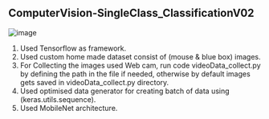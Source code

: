 ## ComputerVision-SingleClass_ClassificationV02


![image](https://user-images.githubusercontent.com/104248739/216254298-c6659c10-d0b9-4e2b-b23d-c7918d8162fd.png)

1. Used Tensorflow as framework.
2. Used custom home made dataset consist of (mouse & blue box) images.
3. For Collecting the images used Web cam, run code videoData_collect.py by defining the path in the file if needed, otherwise by default images gets saved in videoData_collect.py directory.
4. Used optimised data generator for creating batch of data using (keras.utils.sequence).
5. Used MobileNet architecture.


